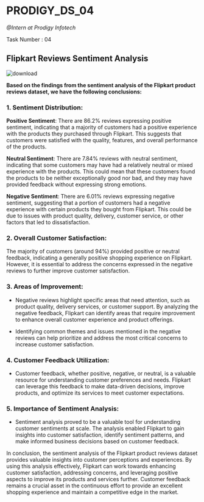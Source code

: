 # PRODIGY_DS_04
*@Intern at Prodigy Infotech*

Task Number : 04
## Flipkart Reviews Sentiment Analysis
![download](https://github.com/shubham19nijwala/PRODIGY_DS_04/assets/130289158/e927611a-4b62-4614-a0c5-5c18e7042701)

**Based on the findings from the sentiment analysis of the Flipkart product reviews dataset, we have the following conclusions:**

### **1. Sentiment Distribution:**

**Positive Sentiment**: There are 86.2% reviews expressing positive sentiment, indicating that a majority of customers had a positive experience with the products they purchased through Flipkart. This suggests that customers were satisfied with the quality, features, and overall performance of the products.

**Neutral Sentiment**: There are 7.84% reviews with neutral sentiment, indicating that some customers may have had a relatively neutral or mixed experience with the products. This could mean that these customers found the products to be neither exceptionally good nor bad, and they may have provided feedback without expressing strong emotions.

**Negative Sentiment**: There are 6.01% reviews expressing negative sentiment, suggesting that a portion of customers had a negative experience with certain products they bought from Flipkart. This could be due to issues with product quality, delivery, customer service, or other factors that led to dissatisfaction.

### **2. Overall Customer Satisfaction:**

The majority of customers (around 94%) provided positive or neutral feedback, indicating a generally positive shopping experience on Flipkart. However, it is essential to address the concerns expressed in the negative reviews to further improve customer satisfaction.
### **3. Areas of Improvement:**

* Negative reviews highlight specific areas that need attention, such as product quality, delivery services, or customer support. By analyzing the negative feedback, Flipkart can identify areas that require improvement to enhance overall customer experience and product offerings.

* Identifying common themes and issues mentioned in the negative reviews can help prioritize and address the most critical concerns to increase customer satisfaction.

### **4. Customer Feedback Utilization:**

* Customer feedback, whether positive, negative, or neutral, is a valuable resource for understanding customer preferences and needs. Flipkart can leverage this feedback to make data-driven decisions, improve products, and optimize its services to meet customer expectations.
### **5. Importance of Sentiment Analysis:**

* Sentiment analysis proved to be a valuable tool for understanding customer sentiments at scale. The analysis enabled Flipkart to gain insights into customer satisfaction, identify sentiment patterns, and make informed business decisions based on customer feedback.


In conclusion, the sentiment analysis of the Flipkart product reviews dataset provides valuable insights into customer perceptions and experiences. By using this analysis effectively, Flipkart can work towards enhancing customer satisfaction, addressing concerns, and leveraging positive aspects to improve its products and services further. Customer feedback remains a crucial asset in the continuous effort to provide an excellent shopping experience and maintain a competitive edge in the market.
